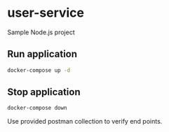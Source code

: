 # user-service

Sample Node.js project

## Run application

```sh
docker-compose up -d
```

## Stop application

```sh
docker-compose down
```

Use provided postman collection to verify end points.
